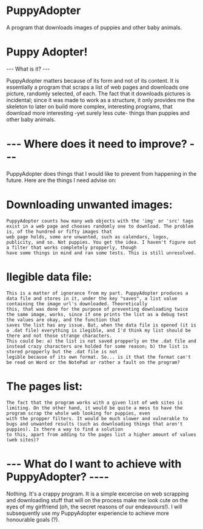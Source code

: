# PuppyAdopter
A program that downloads images of puppies and other baby animals.


# Puppy Adopter!

--- What is it? ---

PuppyAdopter matters because of its form and not of its content. It is essentially a program that scraps a list of web pages and downloads one picture, randomly selected, of each. The fact that it downloads pictures is incidental; since it was made to work as a structure, it only provides me the skeleton to later on build more complex, interesting programs, that download more interesting -yet surely less cute- things than puppies and other baby animals.

# --- Where does it need to improve? --- 

PuppyAdopter does things that I would like to prevent from happening in the future. Here are the things I need advise on:

# Downloading unwanted images:

	PuppyAdopter counts how many web objects with the 'img' or 'src' tags exist in a web page and chooses randomly one to download. The problem is, of the hundred or fifty images that
	web page holds, some are unwanted, such as calendars, logos, publicity, and so. Not puppies. You get the idea. I haven't figure out a filter that works completely propperly, though
	have some things in mind and ran some tests. This is still unresolved.

# Ilegible data file:

	This is a matter of ignorance from my part. PuppyAdopter produces a data file and stores in it, under the key "saves", a list value containing the image url's downloaded. Theoretically
	this, that was done for the purpose of preventing downloading twice the same image, works, since if one prints the list as a debug test the values are okay, and the function that
	saves the list has any issue. But, when the data file is opened (it is a .dat file) everything is ilegible, and I'd think my list should be there and not those strange characters.
	This could be: a) the list is not saved propperly on the .dat file and instead crazy characters are holded for some reason; b) the list is stored propperly but the .dat file is not
	legible because of its own format. So... is it that the format can't be read on Word or the NotePad or rather a fault on the program?

# The pages list:

	The fact that the program works with a given list of web sites is limiting. On the other hand, it would be quite a mess to have the program scrap the whole web looking for puppies, even
	with the propper filters. It would be much slower and vulnerable to bugs and unwanted results (such as downloading things that aren't puppies). Is there a way to find a solution
	to this, apart from adding to the pages list a higher amount of values (web sites)?

# --- What do I want to achieve with PuppyAdopter? ----

Nothing. It's a crappy program. It is a simple excercise on web scrapping and downloading stuff that will on the process make me look cute on the eyes of my girlfriend (oh, the secret reasons of our endeavours!). I will subsequently use my PuppyAdopter experiencie to achieve more honourable goals (?).
